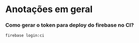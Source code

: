 # Anotações em geral

### Como gerar o token para deploy do firebase no CI?

```shell
firebase login:ci
```
